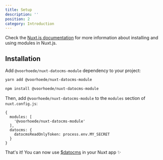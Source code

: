 ```yaml
---
title: Setup
description: ''
position: 2
category: Introduction
---
```


Check the [Nuxt.js documentation](https://nuxtjs.org/guides/configuration-glossary/configuration-modules) for more information about installing and using modules in Nuxt.js.

## Installation

Add `@voorhoede/nuxt-datocms-module` dependency to your project:

<code-group>
  <code-block label="Yarn" active>

  ```bash
  yarn add @voorhoede/nuxt-datocms-module
  ```

  </code-block>
  <code-block label="NPM">

  ```bash
  npm install @voorhoede/nuxt-datocms-module
  ```

  </code-block>
</code-group>

Then, add `@voorhoede/nuxt-datocms-module` to the `modules` section of `nuxt.config.js`:

```js[nuxt.config.js]
{
  modules: [
    '@voorhoede/nuxt-datocms-module'
  ],
  datocms: {
    datocmsReadOnlyToken: process.env.MY_SECRET
  }
}
```

<alert type="success">That's it! You can now use [$datocms](./usage) in your Nuxt app ✨</alert>
